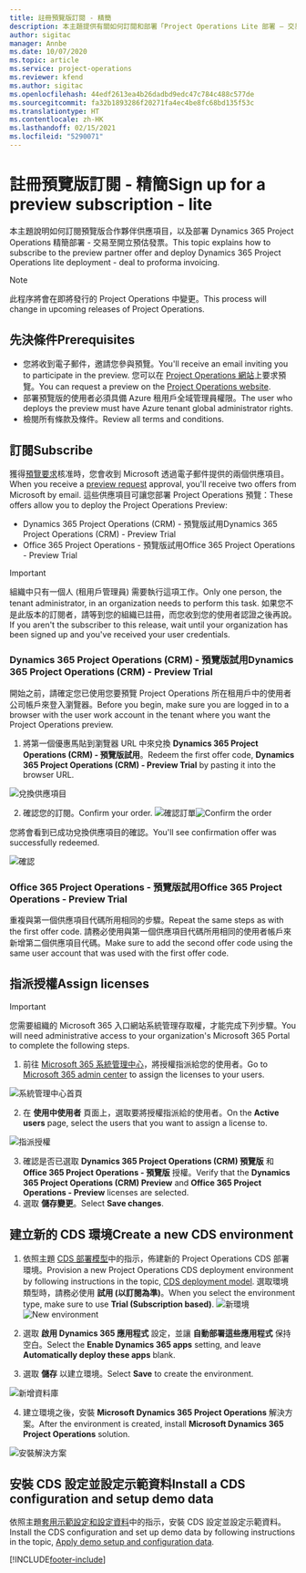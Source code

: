 ```yaml
---
title: 註冊預覽版訂閱 - 精簡
description: 本主題提供有關如何訂閱和部署「Project Operations Lite 部署 – 交易至開立預估發票」的資訊。
author: sigitac
manager: Annbe
ms.date: 10/07/2020
ms.topic: article
ms.service: project-operations
ms.reviewer: kfend
ms.author: sigitac
ms.openlocfilehash: 44edf2613ea4b26dadbd9edc47c784c488c577de
ms.sourcegitcommit: fa32b1893286f20271fa4ec4be8fc68bd135f53c
ms.translationtype: HT
ms.contentlocale: zh-HK
ms.lasthandoff: 02/15/2021
ms.locfileid: "5290071"
---
```

# <a name="sign-up-for-a-preview-subscription---lite"></a><span data-ttu-id="3df05-103">註冊預覽版訂閱 - 精簡</span><span class="sxs-lookup"><span data-stu-id="3df05-103">Sign up for a preview subscription - lite</span></span> 

<span data-ttu-id="3df05-104">本主題說明如何訂閱預覽版合作夥伴供應項目，以及部署 Dynamics 365 Project Operations 精簡部署 - 交易至開立預估發票。</span><span class="sxs-lookup"><span data-stu-id="3df05-104">This topic explains how to subscribe to the preview partner offer and deploy Dynamics 365 Project Operations lite deployment - deal to proforma invoicing.</span></span>

> [!NOTE]
> <span data-ttu-id="3df05-105">此程序將會在即將發行的 Project Operations 中變更。</span><span class="sxs-lookup"><span data-stu-id="3df05-105">This process will change in upcoming releases of Project Operations.</span></span>

## <a name="prerequisites"></a><span data-ttu-id="3df05-106">先決條件</span><span class="sxs-lookup"><span data-stu-id="3df05-106">Prerequisites</span></span>

- <span data-ttu-id="3df05-107">您將收到電子郵件，邀請您參與預覽。</span><span class="sxs-lookup"><span data-stu-id="3df05-107">You'll receive an email inviting you to participate in the preview.</span></span> <span data-ttu-id="3df05-108">您可以在 [Project Operations 網站](https://dynamics.microsoft.com/en-us/project-operations/overview/)上要求預覽。</span><span class="sxs-lookup"><span data-stu-id="3df05-108">You can request a preview on the [Project Operations website](https://dynamics.microsoft.com/en-us/project-operations/overview/).</span></span>
- <span data-ttu-id="3df05-109">部署預覽版的使用者必須具備 Azure 租用戶全域管理員權限。</span><span class="sxs-lookup"><span data-stu-id="3df05-109">The user who deploys the preview must have Azure tenant global administrator rights.</span></span>
- <span data-ttu-id="3df05-110">檢閱所有條款及條件。</span><span class="sxs-lookup"><span data-stu-id="3df05-110">Review all terms and conditions.</span></span>

## <a name="subscribe"></a><span data-ttu-id="3df05-111">訂閱</span><span class="sxs-lookup"><span data-stu-id="3df05-111">Subscribe</span></span>

<span data-ttu-id="3df05-112">獲得[預覽要求](https://forms.office.com/FormsPro/Pages/ResponsePage.aspx?id=v4j5cvGGr0GRqy180BHbR56j8lZs0FdAvwT75_WNFyxUMkRDV1NYQU5TNjE2VjhKOVBUNVg2R0s1NC4u)核准時，您會收到 Microsoft 透過電子郵件提供的兩個供應項目。</span><span class="sxs-lookup"><span data-stu-id="3df05-112">When you receive a [preview request](https://forms.office.com/FormsPro/Pages/ResponsePage.aspx?id=v4j5cvGGr0GRqy180BHbR56j8lZs0FdAvwT75_WNFyxUMkRDV1NYQU5TNjE2VjhKOVBUNVg2R0s1NC4u) approval, you'll receive two offers from Microsoft by email.</span></span> <span data-ttu-id="3df05-113">這些供應項目可讓您部署 Project Operations 預覽：</span><span class="sxs-lookup"><span data-stu-id="3df05-113">These offers allow you to deploy the Project Operations Preview:</span></span>

- <span data-ttu-id="3df05-114">Dynamics 365 Project Operations (CRM) - 預覽版試用</span><span class="sxs-lookup"><span data-stu-id="3df05-114">Dynamics 365 Project Operations (CRM) - Preview Trial</span></span>
- <span data-ttu-id="3df05-115">Office 365 Project Operations - 預覽版試用</span><span class="sxs-lookup"><span data-stu-id="3df05-115">Office 365 Project Operations - Preview Trial</span></span>

> [!IMPORTANT]
> <span data-ttu-id="3df05-116">組織中只有一個人 (租用戶管理員) 需要執行這項工作。</span><span class="sxs-lookup"><span data-stu-id="3df05-116">Only one person, the tenant administrator, in an organization needs to perform this task.</span></span> <span data-ttu-id="3df05-117">如果您不是此版本的訂閱者，請等到您的組織已註冊，而您收到您的使用者認證之後再說。</span><span class="sxs-lookup"><span data-stu-id="3df05-117">If you aren't the subscriber to this release, wait until your organization has been signed up and you've received your user credentials.</span></span>

### <a name="dynamics-365-project-operations-crm---preview-trial"></a><span data-ttu-id="3df05-118">Dynamics 365 Project Operations (CRM) - 預覽版試用</span><span class="sxs-lookup"><span data-stu-id="3df05-118">Dynamics 365 Project Operations (CRM) - Preview Trial</span></span> 

<span data-ttu-id="3df05-119">開始之前，請確定您已使用您要預覽 Project Operations 所在租用戶中的使用者公司帳戶來登入瀏覽器。</span><span class="sxs-lookup"><span data-stu-id="3df05-119">Before you begin, make sure you are logged in to a browser with the user work account in the tenant where you want the Project Operations preview.</span></span>

1. <span data-ttu-id="3df05-120">將第一個優惠馬貼到瀏覽器 URL 中來兌換 **Dynamics 365 Project Operations (CRM) - 預覽版試用**。</span><span class="sxs-lookup"><span data-stu-id="3df05-120">Redeem the first offer code, **Dynamics 365 Project Operations (CRM) - Preview Trial** by pasting it into the browser URL.</span></span>

![兌換供應項目](./media/16RedeemFirstOfferNew.png)

2. <span data-ttu-id="3df05-122">確認您的訂閱。</span><span class="sxs-lookup"><span data-stu-id="3df05-122">Confirm your order.</span></span>
<span data-ttu-id="3df05-123">![確認訂單](./media/17ConfirmOrderNew.png)</span><span class="sxs-lookup"><span data-stu-id="3df05-123">![Confirm the order](./media/17ConfirmOrderNew.png)</span></span>

<span data-ttu-id="3df05-124">您將會看到已成功兌換供應項目的確認。</span><span class="sxs-lookup"><span data-stu-id="3df05-124">You'll see confirmation offer was successfully redeemed.</span></span>

![確認](./media/18OrderConfirmationNew.png)

### <a name="office-365-project-operations---preview-trial"></a><span data-ttu-id="3df05-126">Office 365 Project Operations - 預覽版試用</span><span class="sxs-lookup"><span data-stu-id="3df05-126">Office 365 Project Operations - Preview Trial</span></span>

<span data-ttu-id="3df05-127">重複與第一個供應項目代碼所用相同的步驟。</span><span class="sxs-lookup"><span data-stu-id="3df05-127">Repeat the same steps as with the first offer code.</span></span> <span data-ttu-id="3df05-128">請務必使用與第一個供應項目代碼所用相同的使用者帳戶來新增第二個供應項目代碼。</span><span class="sxs-lookup"><span data-stu-id="3df05-128">Make sure to add the second offer code using the same user account that was used with the first offer code.</span></span>

## <a name="assign-licenses"></a><span data-ttu-id="3df05-129">指派授權</span><span class="sxs-lookup"><span data-stu-id="3df05-129">Assign licenses</span></span>

> [!IMPORTANT]
> <span data-ttu-id="3df05-130">您需要組織的 Microsoft 365 入口網站系統管理存取權，才能完成下列步驟。</span><span class="sxs-lookup"><span data-stu-id="3df05-130">You will need administrative access to your organization's Microsoft 365 Portal to complete the following steps.</span></span>


1. <span data-ttu-id="3df05-131">前往 [Microsoft 365 系統管理中心](https://portal.office.com/)，將授權指派給您的使用者。</span><span class="sxs-lookup"><span data-stu-id="3df05-131">Go to [Microsoft 365 admin center](https://portal.office.com/) to assign the licenses to your users.</span></span>

![系統管理中心首頁](./media/14AdminPortal.png)

2. <span data-ttu-id="3df05-133">在 **使用中使用者** 頁面上，選取要將授權指派給的使用者。</span><span class="sxs-lookup"><span data-stu-id="3df05-133">On the **Active users** page, select the users that you want to assign a license to.</span></span>

![指派授權](./media/15AssignLicenses.png)

3. <span data-ttu-id="3df05-135">確認是否已選取 **Dynamics 365 Project Operations (CRM) 預覽版** 和 **Office 365 Project Operations - 預覽版** 授權。</span><span class="sxs-lookup"><span data-stu-id="3df05-135">Verify that the **Dynamics 365 Project Operations (CRM) Preview** and **Office 365 Project Operations - Preview** licenses are selected.</span></span> 
4. <span data-ttu-id="3df05-136">選取 **儲存變更**。</span><span class="sxs-lookup"><span data-stu-id="3df05-136">Select **Save changes**.</span></span>

## <a name="create-a-new-cds-environment"></a><span data-ttu-id="3df05-137">建立新的 CDS 環境</span><span class="sxs-lookup"><span data-stu-id="3df05-137">Create a new CDS environment</span></span>

1. <span data-ttu-id="3df05-138">依照主題 [CDS 部署模型](lite-deployment.md)中的指示，佈建新的 Project Operations CDS 部署環境。</span><span class="sxs-lookup"><span data-stu-id="3df05-138">Provision a new Project Operations CDS deployment environment by following instructions in the topic, [CDS deployment model](lite-deployment.md).</span></span> <span data-ttu-id="3df05-139">選取環境類型時，請務必使用 **試用 (以訂閱為準)**。</span><span class="sxs-lookup"><span data-stu-id="3df05-139">When you select the environment type, make sure to use **Trial (Subscription based)**.</span></span>
<span data-ttu-id="3df05-140">![新環境](./media/19CreateEnvironment.png)</span><span class="sxs-lookup"><span data-stu-id="3df05-140">![New environment](./media/19CreateEnvironment.png)</span></span>

2. <span data-ttu-id="3df05-141">選取 **啟用 Dynamics 365 應用程式** 設定，並讓 **自動部署這些應用程式** 保持空白。</span><span class="sxs-lookup"><span data-stu-id="3df05-141">Select the **Enable Dynamics 365 apps** setting, and leave **Automatically deploy these apps** blank.</span></span>  
3. <span data-ttu-id="3df05-142">選取 **儲存** 以建立環境。</span><span class="sxs-lookup"><span data-stu-id="3df05-142">Select **Save** to create the environment.</span></span>

![新增資料庫](./media/20CreateEnvironment1.png)

4. <span data-ttu-id="3df05-144">建立環境之後，安裝 **Microsoft Dynamics 365 Project Operations** 解決方案。</span><span class="sxs-lookup"><span data-stu-id="3df05-144">After the environment is created, install **Microsoft Dynamics 365 Project Operations** solution.</span></span> 

![安裝解決方案](./media/21InstallSolution.png)

## <a name="install-a-cds-configuration-and-setup-demo-data"></a><span data-ttu-id="3df05-146">安裝 CDS 設定並設定示範資料</span><span class="sxs-lookup"><span data-stu-id="3df05-146">Install a CDS configuration and setup demo data</span></span>

<span data-ttu-id="3df05-147">依照主題[套用示範設定和設定資料](lite-apply-demo-setup-config-data.md)中的指示，安裝 CDS 設定並設定示範資料。</span><span class="sxs-lookup"><span data-stu-id="3df05-147">Install the CDS configuration and set up demo data by following instructions in the topic, [Apply demo setup and configuration data](lite-apply-demo-setup-config-data.md).</span></span>


[!INCLUDE[footer-include](../includes/footer-banner.md)]